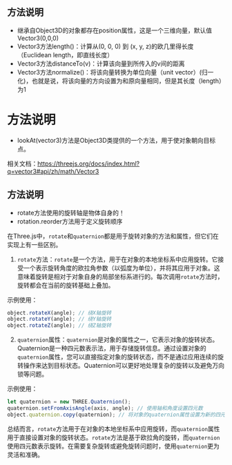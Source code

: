 ## 方法说明

* 继承自Object3D的对象都存在position属性，这是一个三维向量，默认值Vector3(0,0,0)
* Vector3方法length()：计算从(0, 0, 0) 到 (x, y, z)的欧几里得长度 （Euclidean length，即直线长度）
* Vector3方法distanceTo(v)：计算该向量到所传入的v间的距离
* Vector3方法normalize()：将该向量转换为单位向量（unit vector）(归一化)，也就是说，将该向量的方向设置为和原向量相同，但是其长度（length）为1

# 方法说明

* lookAt(vector3)方法是Object3D类提供的一个方法，用于使对象朝向目标点。

相关文档：https://threejs.org/docs/index.html?q=vector3#api/zh/math/Vector3

## 方法说明

* rotate方法使用的旋转轴是物体自身的！
* rotation.reorder方法用于定义旋转顺序

在Three.js中，`rotate`和`quaternion`都是用于旋转对象的方法和属性，但它们在实现上有一些区别。

1. `rotate`方法：`rotate`是一个方法，用于在对象的本地坐标系中应用旋转。它接受一个表示旋转角度的欧拉角参数（以弧度为单位），并将其应用于对象。这意味着旋转是相对于对象自身的局部坐标系进行的。每次调用`rotate`方法时，旋转都会在当前的旋转基础上叠加。

示例使用：

```javascript
object.rotateX(angle); // 绕X轴旋转
object.rotateY(angle); // 绕Y轴旋转
object.rotateZ(angle); // 绕Z轴旋转
```

2. `quaternion`属性：`quaternion`是对象的属性之一，它表示对象的旋转状态。Quaternion是一种四元数表示法，用于存储旋转信息。通过设置对象的`quaternion`属性，您可以直接指定对象的旋转状态，而不是通过应用连续的旋转操作来达到目标状态。Quaternion可以更好地处理复杂的旋转以及避免万向锁等问题。

示例使用：

```javascript
let quaternion = new THREE.Quaternion();
quaternion.setFromAxisAngle(axis, angle); // 使用轴和角度设置四元数
object.quaternion.copy(quaternion); // 将对象的quaternion属性设置为新的四元数
```

总结而言，`rotate`方法用于在对象的本地坐标系中应用旋转，而`quaternion`属性用于直接设置对象的旋转状态。`rotate`方法是基于欧拉角的旋转，而`quaternion`使用四元数表示旋转。在需要复杂旋转或避免旋转问题时，使用`quaternion`更为灵活和准确。
